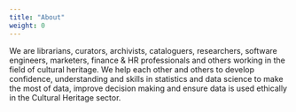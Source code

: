 ```yaml
---
title: "About"
weight: 0
---
```


We are librarians, curators, archivists, cataloguers, researchers, software engineers, marketers, finance & HR professionals and others working in the field of cultural heritage.
We help each other and others to develop confidence, understanding and skills in statistics and data science to make the most of data, improve decision making and ensure data is used ethically in the Cultural Heritage sector.
